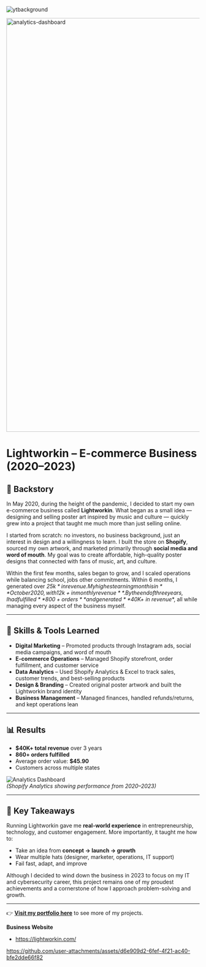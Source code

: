 
![ytbackground](https://github.com/user-attachments/assets/0af944bb-3758-441c-9f51-2794494d6046)


<img width="1919" height="1079" alt="analytics-dashboard" src="https://github.com/user-attachments/assets/ed1990b5-731f-4621-bec7-25c3ad419d9d" />

# Lightworkin – E-commerce Business (2020–2023)

## 📖 Backstory
In May 2020, during the height of the pandemic, I decided to start my own e-commerce business called **Lightworkin**. What began as a small idea — designing and selling poster art inspired by music and culture — quickly grew into a project that taught me much more than just selling online.  

I started from scratch: no investors, no business background, just an interest in design and a willingness to learn. I built the store on **Shopify**, sourced my own artwork, and marketed primarily through **social media and word of mouth**. My goal was to create affordable, high-quality poster designs that connected with fans of music, art, and culture.  

Within the first few months, sales began to grow, and I scaled operations while balancing school, jobs other commitments. Within 6 months, I generated over *$25k* in revenue. My highest earning month is in** October 2020, with 12k+ in monthly revenue**.By the end of three years, I had fulfilled **800+ orders** and generated **$40K+ in revenue**, all while managing every aspect of the business myself.  

---

## 🚀 Skills & Tools Learned
- **Digital Marketing** – Promoted products through Instagram ads, social media campaigns, and word of mouth  
- **E-commerce Operations** – Managed Shopify storefront, order fulfillment, and customer service  
- **Data Analytics** – Used Shopify Analytics & Excel to track sales, customer trends, and best-selling products  
- **Design & Branding** – Created original poster artwork and built the Lightworkin brand identity  
- **Business Management** – Managed finances, handled refunds/returns, and kept operations lean  

---

## 📊 Results
- **$40K+ total revenue** over 3 years  
- **860+ orders fulfilled**  
- Average order value: **$45.90**  
- Customers across multiple states  

![Analytics Dashboard](./images/shopify-analytics.png)  
*(Shopify Analytics showing performance from 2020–2023)*  

---

## 🎯 Key Takeaways
Running Lightworkin gave me **real-world experience** in entrepreneurship, technology, and customer engagement. More importantly, it taught me how to:  
- Take an idea from **concept → launch → growth**  
- Wear multiple hats (designer, marketer, operations, IT support)  
- Fail fast, adapt, and improve  

Although I decided to wind down the business in 2023 to focus on my IT and cybersecurity career, this project remains one of my proudest achievements and a cornerstone of how I approach problem-solving and growth.  

---

👉 **[Visit my portfolio here](https://markwhiite.github.io)** to see more of my projects.  

**Business Website**
- https://lightworkin.com/

https://github.com/user-attachments/assets/d6e909d2-6fef-4f21-ac40-bfe2dde66f82
